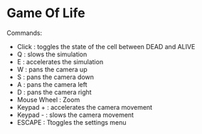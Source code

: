 Game Of Life
==========

Commands:
- Click : toggles the state of the cell between DEAD and ALIVE
- Q : slows the simulation
- E : accelerates the simulation
- W : pans the camera up
- S : pans the camera down
- A : pans the camera left
- D : pans the camera right
- Mouse Wheel : Zoom
- Keypad + : accelerates the camera movement
- Keypad - : slows the camera movement
- ESCAPE : Ttoggles the settings menu 
